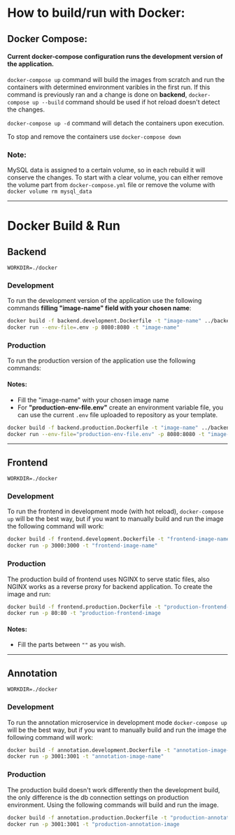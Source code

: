# How to build/run with Docker:

## Docker Compose:

#### Current docker-compose configuration runs the development version of the application.

`docker-compose up` command will build the images from scratch and run the containers with determined environment varibles in the first run. If this command is previously ran and a change is done on **backend**, `docker-compose up --build` command should be used if hot reload doesn't detect the changes.

`docker-compose up -d` command will detach the containers upon execution.

To stop and remove the containers use `docker-compose down`

### Note: 

MySQL data is assigned to a certain volume, so in each rebuild it will conserve the changes. To start with a clear volume, you can either remove the volume part from `docker-compose.yml` file or remove the volume with `docker volume rm mysql_data`

---
# Docker Build & Run
## Backend

`WORKDIR=./docker`

### Development

To run the development version of the application use the following commands **filling "image-name" field with your chosen name**:

```bash
docker build -f backend.development.Dockerfile -t "image-name" ../backend
docker run --env-file=.env -p 8080:8080 -t "image-name"
```

### Production

To run the production version of the application use the following commands:

#### Notes:
- Fill the "image-name" with your chosen image name
- For **"production-env-file.env"** create an environment variable file, you can use the current `.env` file uploaded to repository as your template.

```bash
docker build -f backend.production.Dockerfile -t "image-name" ../backend
docker run --env-file="production-env-file.env" -p 8080:8080 -t "image-name"
```

---

## Frontend

`WORKDIR=./docker`

### Development

To run the frontend in development mode (with hot reload), `docker-compose up` will be the best way, but if you want to manually build and run the image the following command will work:

```bash
docker build -f frontend.development.Dockerfile -t "frontend-image-name"  ../frontend
docker run -p 3000:3000 -t "frontend-image-name" 
```

### Production

The production build of frontend uses NGINX to serve static files, also NGINX works as a reverse proxy for backend application. To create the image and run:

```bash
docker build -f frontend.production.Dockerfile -t "production-frontend-image" ../frontend
docker run -p 80:80 -t "production-frontend-image
```

#### Notes:
- Fill the parts between `""` as you wish.


---

## Annotation

`WORKDIR=./docker`

### Development

To run the annotation microservice in development mode `docker-compose up` will be the best way, but if you want to manually build and run the image the following command will work:

```bash
docker build -f annotation.development.Dockerfile -t "annotation-image-name"  ../annotations
docker run -p 3001:3001 -t "annotation-image-name" 
```

### Production

The production build doesn't work differently then the development build, the only difference is the db connection settings on production environment. Using the following commands will build and run the image.

```bash
docker build -f annotation.production.Dockerfile -t "production-annotation-image" ../annotations
docker run -p 3001:3001 -t "production-annotation-image
```
